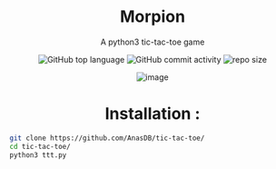 <div align="center">

# Morpion
A python3 tic-tac-toe game 
<br/>

![GitHub top language](https://img.shields.io/github/languages/top/AnasDB/tic-tac-toe?style=for-the-badge)
![GitHub commit activity](https://img.shields.io/github/commit-activity/m/AnasDB/tic-tac-toe?style=for-the-badge)
![repo size](https://img.shields.io/github/repo-size/AnasDB/tic-tac-toe?style=for-the-badge)


![image](https://user-images.githubusercontent.com/106782577/210120122-6b1807a0-55ba-4756-b397-b7a7050b7c3d.png)


# Installation :
</div>

```bash
git clone https://github.com/AnasDB/tic-tac-toe/
cd tic-tac-toe/
python3 ttt.py
```
